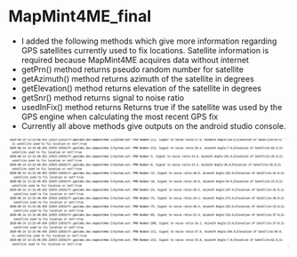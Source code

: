 # MapMint4ME_final
* I added the following methods which give more information regarding GPS satellites currently used to fix locations. Satellite information is required because MapMint4ME acquires data without internet
* getPrn()  method returns pseudo random number for satellite
* getAzimuth() method  returns azimuth of the satellite in degrees 
* getElevation() method returns  elevation of the satellite in degrees
* getSnr() method returns signal to noise ratio
* usedInFix() method returns Returns true if the satellite was used by the GPS engine when calculating the most recent GPS fix
* Currently all above methods give outputs on the android studio console.


<img src = "output/output.png" />

